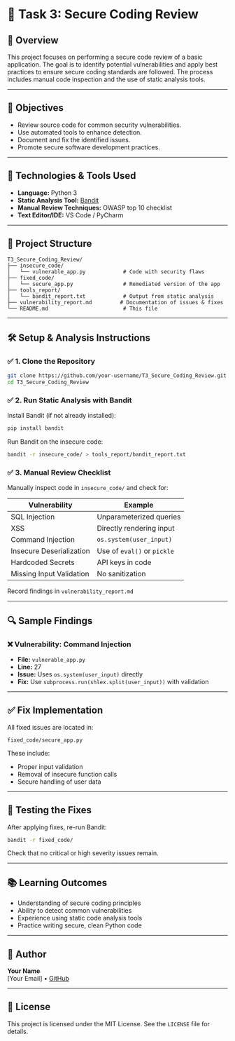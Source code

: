 # 🔐 Task 3: Secure Coding Review

## 📌 Overview

This project focuses on performing a secure code review of a basic application. The goal is to identify potential vulnerabilities and apply best practices to ensure secure coding standards are followed. The process includes manual code inspection and the use of static analysis tools.

---

## 🎯 Objectives

- Review source code for common security vulnerabilities.
- Use automated tools to enhance detection.
- Document and fix the identified issues.
- Promote secure software development practices.

---

## 🧰 Technologies & Tools Used

- **Language:** Python 3
- **Static Analysis Tool:** [Bandit](https://github.com/PyCQA/bandit)
- **Manual Review Techniques:** OWASP top 10 checklist
- **Text Editor/IDE:** VS Code / PyCharm

---

## 📁 Project Structure

```
T3_Secure_Coding_Review/
├── insecure_code/
│   └── vulnerable_app.py            # Code with security flaws
├── fixed_code/
│   └── secure_app.py                # Remediated version of the app
├── tools_report/
│   └── bandit_report.txt            # Output from static analysis
├── vulnerability_report.md         # Documentation of issues & fixes
└── README.md                        # This file
```

---

## 🛠️ Setup & Analysis Instructions

### ✅ 1. Clone the Repository

```bash
git clone https://github.com/your-username/T3_Secure_Coding_Review.git
cd T3_Secure_Coding_Review
```

### ✅ 2. Run Static Analysis with Bandit

Install Bandit (if not already installed):

```bash
pip install bandit
```

Run Bandit on the insecure code:

```bash
bandit -r insecure_code/ > tools_report/bandit_report.txt
```

### ✅ 3. Manual Review Checklist

Manually inspect code in `insecure_code/` and check for:

| Vulnerability         | Example                  |
|-----------------------|--------------------------|
| SQL Injection         | Unparameterized queries  |
| XSS                   | Directly rendering input |
| Command Injection     | `os.system(user_input)`  |
| Insecure Deserialization | Use of `eval()` or `pickle` |
| Hardcoded Secrets     | API keys in code         |
| Missing Input Validation | No sanitization        |

Record findings in `vulnerability_report.md`

---

## 🔍 Sample Findings

### ❌ Vulnerability: Command Injection

- **File:** `vulnerable_app.py`
- **Line:** 27
- **Issue:** Uses `os.system(user_input)` directly
- **Fix:** Use `subprocess.run(shlex.split(user_input))` with validation

---

## ✅ Fix Implementation

All fixed issues are located in:

```
fixed_code/secure_app.py
```

These include:

- Proper input validation
- Removal of insecure function calls
- Secure handling of user data

---

## 🧪 Testing the Fixes

After applying fixes, re-run Bandit:

```bash
bandit -r fixed_code/
```

Check that no critical or high severity issues remain.

---

## 📚 Learning Outcomes

- Understanding of secure coding principles
- Ability to detect common vulnerabilities
- Experience using static code analysis tools
- Practice writing secure, clean Python code

---

## 👤 Author

**Your Name**  
[Your Email] • [GitHub](https://github.com/yourusername)

---

## 📎 License

This project is licensed under the MIT License. See the `LICENSE` file for details.
